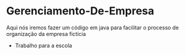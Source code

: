 # Gerenciamento-De-Empresa
Aqui nós iremos fazer um código em java para facilitar o processo de organização da empresa fictícia 

- Trabalho para a escola
